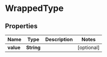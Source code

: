 

# WrappedType

## Properties

Name | Type | Description | Notes
------------ | ------------- | ------------- | -------------
**value** | **String** |  |  [optional]



